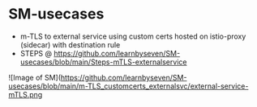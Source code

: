 # SM-usecases

- m-TLS to external service using custom certs hosted on istio-proxy (sidecar) with destination rule 
- STEPS @ https://github.com/learnbyseven/SM-usecases/blob/main/Steps-mTLS-externalservice

![Image of SM](https://github.com/learnbyseven/SM-usecases/blob/main/m-TLS_customcerts_externalsvc/external-service-mTLS.png
  

